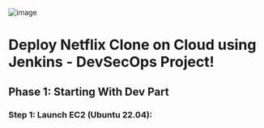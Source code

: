 ![image](https://github.com/user-attachments/assets/d0b738bb-5cd1-46b9-a6df-7e3665752057)
#

# **Deploy Netflix Clone on Cloud using Jenkins - DevSecOps Project!**
## **Phase 1: Starting With Dev Part**

### **Step 1: Launch EC2 (Ubuntu 22.04):**
